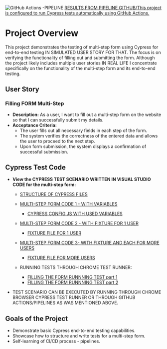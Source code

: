![GitHub Actions -PIPELINE](https://github.com/Peter-QA-testing-Journey/PROJECT--PRACTICE_SKILL_IN-CYPRESS/workflows/Cypress%20Tests/badge.svg)
[RESULTS FROM PIPELINE GITHUB/This project is configured to run Cypress tests automatically using GitHub Actions.](https://github.com/Peter-QA-testing-Journey/PROJECT--PRACTICE_SKILL_IN-CYPRESS/actions/runs/9828513956/job/27132504324)

# Project Overview

This project demonstrates the testing of multi-step form using Cypress for end-to-end testing IN SIMULATED USER STORY FOR THAT.
The focus is on verifying the functionality of filling out and submitting the form. Although the project likely includes multiple user stories IN REAL LIFE 
I concentrate specifically on the functionality of the multi-step form and its end-to-end testing.

## User Story

### Filling FORM Multi-Step 
- **Description:** As a user, I want to fill out a multi-step form on the website so that I can successfully submit my details.
- **Acceptance Criteria:**
  - The user fills out all necessary fields in each step of the form.
  - The system verifies the correctness of the entered data and allows the user to proceed to the next step.
  - Upon form submission, the system displays a confirmation of successful submission.

## Cypress Test Code

- **View the CYPRESS TEST SCENARIO WRITTEN IN VISUAL STUDIO CODE for the multi-step form:**

  - [STRUCTURE OF CYPRESS FILES](https://github.com/Peter-QA-testing-Journey/PROJECT--PRACTICE_SKILL_IN-CYPRESS/blob/main/WHOLE%20STRUCTURE.png)

  - [MULTI-STEP FORM CODE 1 - WITH VARIABLES](https://github.com/Peter-QA-testing-Journey/PROJECT--PRACTICE_SKILL_IN-CYPRESS/blob/main/cypress/e2e/Fill_Form_1_with_variables_from_cypress.config.json_.cy.js)
    - [CYPRESS CONFIG.JS WITH USED VARIABLES](https://github.com/Peter-QA-testing-Journey/PROJECT--PRACTICE_SKILL_IN-CYPRESS/blob/main/cypress.config.js)
  
  - [MULTI-STEP FORM CODE 2 - WITH FIXTURE FOR 1 USER](https://github.com/Peter-QA-testing-Journey/PROJECT--PRACTICE_SKILL_IN-CYPRESS/blob/main/cypress/e2e/Fill_Form_2_with_fixture_file.cy.js)
    - [FIXTURE FILE FOR 1 USER](https://github.com/Peter-QA-testing-Journey/PROJECT--PRACTICE_SKILL_IN-CYPRESS/blob/main/cypress/fixtures/Fill_Form_DATA_1_USER.json)
  
  - [MULTI-STEP FORM CODE 3- WITH FIXTURE AND EACH FOR MORE USERS](https://github.com/Peter-QA-testing-Journey/PROJECT--PRACTICE_SKILL_IN-CYPRESS/blob/main/cypress/e2e/Fill_Form_3_with_fixture_file_and_each.cy.js)
    - [FIXTURE FILE FOR MORE USERS](https://github.com/Peter-QA-testing-Journey/PROJECT--PRACTICE_SKILL_IN-CYPRESS/blob/main/cypress/fixtures/Fill_Form_DATA_MORE_USERS.json)

  - RUNNING TESTS THROUGH CHROME TEST RUNNER:
    - [FILLING THE FORM RUNNNING TEST part 1](https://github.com/Peter-QA-testing-Journey/PROJECT--PRACTICE_SKILL_IN-CYPRESS/blob/main/cypress%20test%20runner%20through%20chrome337.png)
    - [FILLING THE FORM RUNNNING TEST part 2](https://github.com/Peter-QA-testing-Journey/PROJECT--PRACTICE_SKILL_IN-CYPRESS/blob/main/cypress%20test%20runner%20through%20chrome337.png)

- TEST SCENARIO CAN BE EXECUTED BY RUNNING THROUGH CHROME BROWSER CYPRESS TEST RUNNER
  OR THROUGH GITHUB ACTIONS/PIPELINES AS WAS MENTIONED ABOVE.

## Goals of the Project

- Demonstrate basic Cypress end-to-end testing capabilities.
- Showcase how to structure and write tests for a multi-step form.
- Self-learning of CI/CD process - pipelines.
